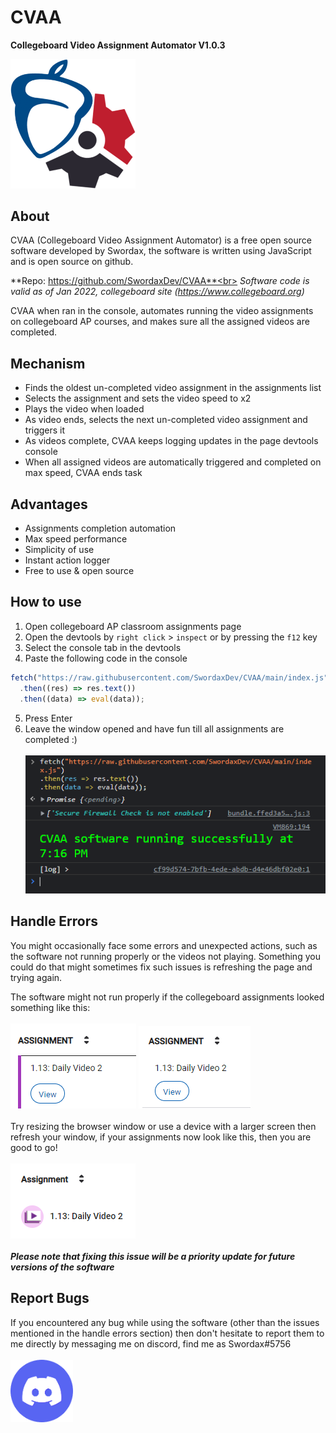 # CVAA

**Collegeboard Video Assignment Automator
V1.0.3**

<img alt="CVAA Logo" src="/docs/cvaa-logo.png" width="200">

## About

CVAA (Collegeboard Video Assignment Automator) is a free open source software
developed by Swordax, the software is written using JavaScript and is open source
on github.

**Repo: https://github.com/SwordaxDev/CVAA**<br>
_Software code is valid as of Jan 2022, collegeboard site (https://www.collegeboard.org)_

CVAA when ran in the console, automates running the video assignments on
collegeboard AP courses, and makes sure all the assigned videos are completed.

## Mechanism

- Finds the oldest un-completed video assignment in the assignments list
- Selects the assignment and sets the video speed to x2
- Plays the video when loaded
- As video ends, selects the next un-completed video assignment and triggers it
- As videos complete, CVAA keeps logging updates in the page devtools console
- When all assigned videos are automatically triggered and completed on max speed, CVAA ends task

## Advantages

- Assignments completion automation
- Max speed performance
- Simplicity of use
- Instant action logger
- Free to use & open source

## How to use

1.  Open collegeboard AP classroom assignments page
2.  Open the devtools by `right click` > `inspect` or by pressing the `f12` key
3.  Select the console tab in the devtools
4.  Paste the following code in the console

```js
fetch("https://raw.githubusercontent.com/SwordaxDev/CVAA/main/index.js")
  .then((res) => res.text())
  .then((data) => eval(data));
```

5.  Press Enter
6.  Leave the window opened and have fun till all assignments are completed :)<br><br>
    ![implementation example](/docs/implementation-example.png)

## Handle Errors

You might occasionally face some errors and unexpected actions, such as the
software not running properly or the videos not playing. Something you could do
that might sometimes fix such issues is refreshing the page and trying again.

The software might not run properly if the collegeboard assignments looked
something like this:
<br><br>
![invalid example 1](/docs/invalid-example-1.png)
![invalid example 2](/docs/invalid-example-2.png)
<br><br>
Try resizing the browser window or use a device with a larger screen then refresh your
window, if your assignments now look like this, then you are good to go!
<br><br>
![valid example](/docs/valid-example.png)
<br><br>
**_Please note that fixing this issue will be a priority update for future versions of the software_**

## Report Bugs

If you encountered any bug while using the software (other than the issues mentioned
in the handle errors section) then don't hesitate to report them to me directly by messaging
me on discord, find me as Swordax#5756
<br><br>[<img alt="Discord Logo" src="/docs/discord-logo.png" width="100">](https://discord.com/users/465453058667839499/)<br><br>
